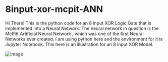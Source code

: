 # 8input-xor-mcpit-ANN
Hi There! This is the python code for an 8 input XOR Logic Gate that is implemented into a Neural Network. The neural network in question is the McPitt Artificial Neural Network , which was one of the first Neural Networks ever created. I am using python here and the environment for it is Jupyter Notebook.
This here is an illustration for an 8 input XOR Model.



![image](https://user-images.githubusercontent.com/68105213/219967230-f042ac54-4baa-470a-a43f-31a88ca1e925.png)

